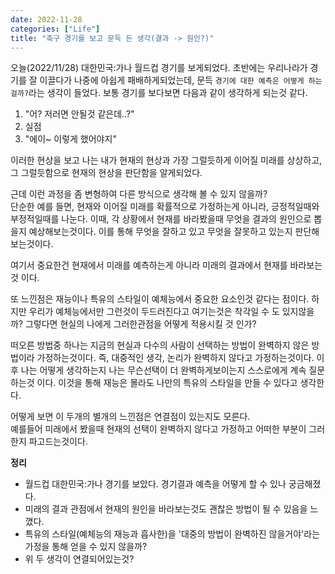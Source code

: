 ```yaml
---
date: 2022-11-28
categories: ["Life"]
title: "축구 경기를 보고 문득 든 생각(결과 -> 원인?)"
---
```

오늘(2022/11/28) 대한민국:가나 월드컵 경기를 보게되었다. 초반에는 우리나라가 경기를 잘 이끌다가 나중에 아쉽게 패배하게되었는데, 
문득 `경기에 대한 예측은 어떻게 하는걸까?`라는 생각이 들었다. 
보통 경기를 보다보면 다음과 같이 생각하게 되는것 같다.  
1. "어? 저러면 안될것 같은데..?"
2. 실점
3. "에이~ 이렇게 했어야지"
  
이러한 현상을 보고 나는 내가 현재의 현상과 가장 그럴듯하게 이어질 미래를 상상하고, 그 그럴듯함으로 현재의 현상을 판단함을 알게되었다.  
   
근데 이런 과정을 좀 변형하여 다른 방식으로 생각해 볼 수 있지 않을까?  
단순한 예를 들면, 현재와 이어질 미래를 확률적으로 가정하는게 아니라, 긍정적일때와 부정적일때를 나눈다. 이때, 각 상황에서 현재를 바라봤을때 무엇을 결과의 원인으로 뽑을지 예상해보는것이다. 이를 통해 무엇을 잘하고 있고 무엇을 잘못하고 있는지 판단해보는것이다.  
  
여기서 중요한건 현재에서 미래를 예측하는게 아니라 미래의 결과에서 현재를 바라보는것 이다.  
  
또 느낀점은 재능이나 특유의 스타일이 예체능에서 중요한 요소인것 같다는 점이다. 하지만 우리가 예체능에서만 그런것이 두드러진다고 여기는것은 착각일 수 도 있지않을까? 그렇다면 현실의 나에게 그러한관점을 어떻게 적용시킬 것 인가?   

떠오른 방법중 하나는 지금의 현실과 다수의 사람이 선택하는 방법이 완벽하지 않은 방법이라 가정하는것이다. 즉, 대중적인 생각, 논리가 완벽하지 않다고 가정하는것이다. 이후 나는 어떻게 생각하는지 나는 무슨선택이 더 완벽하게보이는지 스스로에게 계속 질문하는것 이다. 이것을 통해 재능은 몰라도 나만의 특유의 스타일을 만들 수 있다고 생각한다.  

어떻게 보면 이 두개의 별개의 느낀점은 연결점이 있는지도 모른다.  
예를들어 미래에서 봤을때 현재의 선택이 완벽하지 않다고 가정하고 어떠한 부분이 그러한지 파고드는것이다.  
  
__정리__  
* 월드컵 대한민국:가나 경기를 보았다. 경기결과 예측을 어떻게 할 수 있나 궁금해졌다. 
* 미래의 결과 관점에서 현재의 원인을 바라보는것도 괜찮은 방법이 될 수 있음을 느꼈다. 
* 특유의 스타일(예체능의 재능과 흡사한)을 '대중의 방법이 완벽하진 않을거야'라는 가정을 통해 얻을 수 있지 않을까?
* 위 두 생각이 연결되어있는것? 